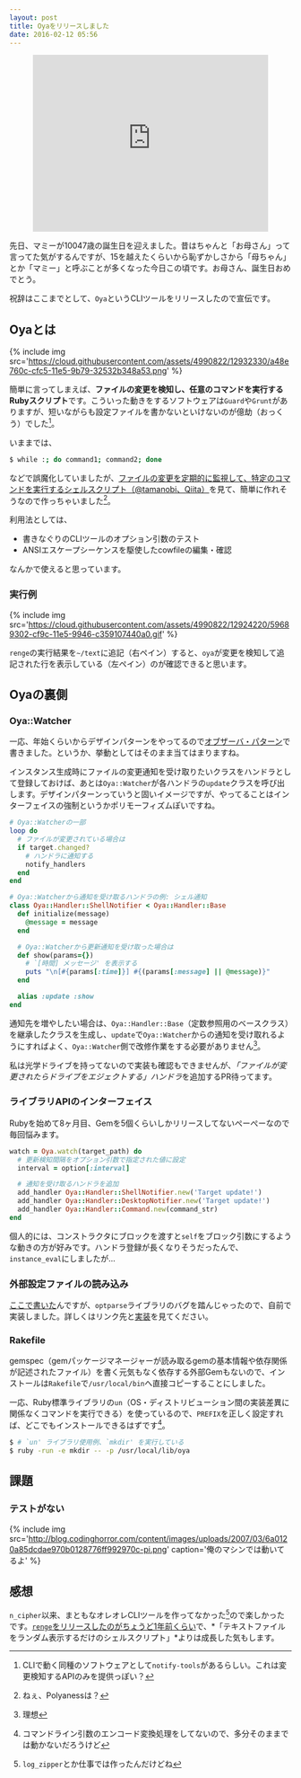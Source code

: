 ```yaml
---
layout: post
title: Oyaをリリースしました
date: 2016-02-12 05:56
---
```


<center>
  <iframe width="420" height="315" src="https://www.youtube.com/embed/fJ9rUzIMcZQ?rel=0" frameborder="0" allowfullscreen></iframe>
</center>

先日、マミーが10047歳の誕生日を迎えました。昔はちゃんと「お母さん」って言ってた気がするんですが、15を越えたくらいから恥ずかしさから「母ちゃん」とか「マミー」と呼ぶことが多くなった今日この頃です。お母さん、誕生日おめでとう。

祝辞はここまでとして、`Oya`というCLIツールをリリースしたので宣伝です。

## Oyaとは

{% include img src='https://cloud.githubusercontent.com/assets/4990822/12932330/a48e760c-cfc5-11e5-9b79-32532b348a53.png' %}

簡単に言ってしまえば、**ファイルの変更を検知し、任意のコマンドを実行するRubyスクリプト**です。こういった動きをするソフトウェアは`Guard`や`Grunt`がありますが、短いながらも設定ファイルを書かないといけないのが億劫（おっくう）でした[^1]。

[^1]: CLIで動く同種のソフトウェアとして`notify-tools`があるらしい。これは変更検知するAPIのみを提供っぽい？

いままでは、

```bash
$ while :; do command1; command2; done
```

などで誤魔化していましたが、[ファイルの変更を定期的に監視して、特定のコマンドを実行するシェルスクリプト（@tamanobi、Qiita）](http://qiita.com/tamanobi/items/74b62e25506af394eae5)を見て、簡単に作れそうなので作っちゃいました[^2]。

<center>
  <div class="github-card" data-github="844196/oya" data-width="400" data-height="150" data-theme="default"></div>
</center>
<script src="//cdn.jsdelivr.net/github-cards/latest/widget.js"></script>

[^2]: ねぇ、Polyanessは？

利用法としては、

* 書きなぐりのCLIツールのオプション引数のテスト
* ANSIエスケープシーケンスを駆使したcowfileの編集・確認

なんかで使えると思っています。

### 実行例

{% include img src='https://cloud.githubusercontent.com/assets/4990822/12924220/59689302-cf9c-11e5-9946-c359107440a0.gif' %}

`renge`の実行結果を`~/text`に追記（右ペイン）すると、`oya`が変更を検知して追記された行を表示している（左ペイン）のが確認できると思います。

## Oyaの裏側

### Oya::Watcher

一応、年始くらいからデザインパターンをやってるので[オブザーバ・パターン](https://ja.wikipedia.org/wiki/Observer_%E3%83%91%E3%82%BF%E3%83%BC%E3%83%B3)で書きました。というか、挙動としてはそのまま当てはまりますね。

インスタンス生成時にファイルの変更通知を受け取りたいクラスをハンドラとして登録しておけば、あとは`Oya::Watcher`が各ハンドラの`update`クラスを呼び出します。デザインパターンっていうと固いイメージですが、やってることはインターフェイスの強制というかポリモーフィズムぽいですね。

```ruby
# Oya::Watcherの一部
loop do
  # ファイルが変更されている場合は
  if target.changed?
    # ハンドラに通知する
    notify_handlers
  end
end
```

```ruby
# Oya::Watcherから通知を受け取るハンドラの例: シェル通知
class Oya::Handler::ShellNotifier < Oya::Handler::Base
  def initialize(message)
    @message = message
  end

  # Oya::Watcherから更新通知を受け取った場合は
  def show(params={})
    # `[時間] メッセージ' を表示する
    puts "\n[#{params[:time]}] #{(params[:message] || @message)}"
  end

  alias :update :show
end
```

通知先を増やしたい場合は、`Oya::Handler::Base`（定数参照用のベースクラス）を継承したクラスを生成し、`update`で`Oya::Watcher`からの通知を受け取れるようにすればよく、`Oya::Watcher`側で改修作業をする必要がありません[^6]。

[^6]: 理想

私は光学ドライブを持ってないので実装も確認もできませんが、*「ファイルが変更されたらドライブをエジェクトする」ハンドラ*を追加するPR待ってます。

### ライブラリAPIのインターフェイス

Rubyを始めて8ヶ月目、Gemを5個くらいしかリリースしてないぺーぺーなので毎回悩みます。

```ruby
watch = Oya.watch(target_path) do
  # 更新検知間隔をオプション引数で指定された値に設定
  interval = option[:interval]

  # 通知を受け取るハンドラを追加
  add_handler Oya::Handler::ShellNotifier.new('Target update!')
  add_handler Oya::Handler::DesktopNotifier.new('Target update!')
  add_handler Oya::Handler::Command.new(command_str)
end
```

個人的には、コンストラクタにブロックを渡すと`self`をブロック引数にするような動きの方が好みです。ハンドラ登録が長くなりそうだったんで、`instance_eval`にしましたが…

### 外部設定ファイルの読み込み

[ここで書いた](http://qiita.com/844196/items/08cdc1e622861989941b#%E8%BF%BD%E8%A8%98-2016-02-11)んですが、`optparse`ライブラリのバグを踏んじゃったので、自前で実装しました。詳しくはリンク先と[実装](https://github.com/844196/oya/commit/5d3c17d6bb8f67642ce71e8b22902356ed856570)を見てください。

### Rakefile

gemspec（gemパッケージマネージャーが読み取るgemの基本情報や依存関係が記述されたファイル）を書く元気もなく依存する外部Gemもないので、インストールは`Rakefile`で`/usr/local/bin`へ直接コピーすることにしました。

一応、Ruby標準ライブラリの`un`（OS・ディストリビューション間の実装差異に関係なくコマンドを実行できる）を使っているので、`PREFIX`を正しく設定すれば、どこでもインストールできるはずです[^4]。

[^4]: コマンドライン引数のエンコード変換処理をしてないので、多分そのままでは動かないだろうけど

```bash
$ # `un' ライブラリ使用例、`mkdir' を実行している
$ ruby -run -e mkdir -- -p /usr/local/lib/oya
```

## 課題

### テストがない

{% include img src='http://blog.codinghorror.com/content/images/uploads/2007/03/6a0120a85dcdae970b0128776ff992970c-pi.png' caption='俺のマシンでは動いてるよ' %}

## 感想

`n_cipher`以来、まともなオレオレCLIツールを作ってなかった[^3]ので楽しかったです。[`renge`をリリースしたのがちょうど1年前くらい](http://loglogloglogloglog.tumblr.com/post/111071586949/%E3%81%9D%E3%81%97%E3%81%A6%E3%82%82%E3%81%A3%E3%81%8B%E3%81%84%E5%AE%9F%E8%A1%8C%E3%81%99%E3%82%8C%E3%81%B0%E3%81%86%E3%81%A1%E3%81%8C%E3%81%97%E3%82%83%E3%81%B9%E3%82%8B%E3%81%AE%E3%82%93)で、*「テキストファイルをランダム表示するだけのシェルスクリプト」*よりは成長した気もします。

[^3]: `log_zipper`とか仕事では作ったんだけどね
